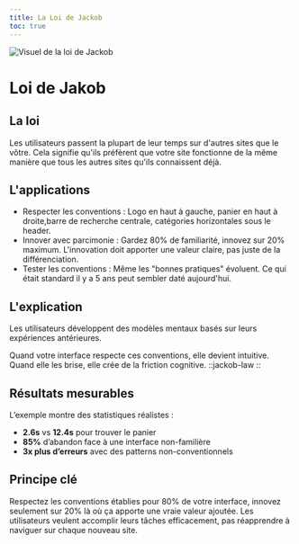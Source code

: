 ```yaml
---
title: La Loi de Jackob
toc: true
---
```

![Visuel de la loi de Jackob](/assets/img/ui-ux/lois/loi-jackob.png)

# Loi de Jakob

## La loi
Les utilisateurs passent la plupart de leur temps sur d'autres sites que le vôtre. 
Cela signifie qu'ils préfèrent que votre site fonctionne de la même manière que tous les autres sites qu'ils connaissent déjà.

## L'applications
- Respecter les conventions : Logo en haut à gauche, panier en haut à droite,barre de recherche centrale, catégories horizontales sous le header.
- Innover avec parcimonie : Gardez 80% de familiarité, innovez sur 20% maximum. L'innovation doit apporter une valeur claire, pas juste de la différenciation.
- Tester les conventions : Même les "bonnes pratiques" évoluent. Ce qui était standard il y a 5 ans peut sembler daté aujourd'hui.

## L'explication
Les utilisateurs développent des modèles mentaux basés sur leurs expériences antérieures. 

Quand votre interface respecte ces conventions, elle devient intuitive. Quand elle les brise, elle crée de la friction cognitive.
::jackob-law
::

## Résultats mesurables

L’exemple montre des statistiques réalistes :
- **2.6s** vs **12.4s** pour trouver le panier
- **85%** d’abandon face à une interface non-familière
- **3x plus d’erreurs** avec des patterns non-conventionnels

## Principe clé

Respectez les conventions établies pour 80% de votre interface, innovez seulement sur 20% là où ça apporte une vraie valeur ajoutée. Les utilisateurs veulent accomplir leurs tâches efficacement, pas réapprendre à naviguer sur chaque nouveau site.